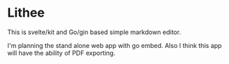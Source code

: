 # Lithee
This is svelte/kit and Go/gin based simple markdown editor.

I'm planning the stand alone web app with go embed. Also I think this app will have the ability of PDF exporting. 
